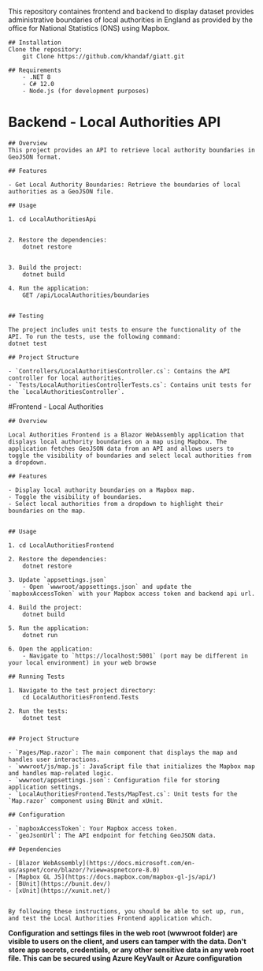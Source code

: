 This repository containes frontend and backend to display dataset provides administrative boundaries of local authorities in England as provided by the office for
National Statistics (ONS) using Mapbox.

	## Installation
	Clone the repository:
		git Clone https://github.com/khandaf/giatt.git
		
	## Requirements
		- .NET 8
		- C# 12.0
		- Node.js (for development purposes)
		
# Backend - Local Authorities API

	## Overview
	This project provides an API to retrieve local authority boundaries in GeoJSON format.

	## Features

	- Get Local Authority Boundaries: Retrieve the boundaries of local authorities as a GeoJSON file.
	
	## Usage

	1. cd LocalAuthoritiesApi


	2. Restore the dependencies:
		dotnet restore
		
		
	3. Build the project:
		dotnet build
		
	4. Run the application:
		GET /api/LocalAuthorities/boundaries
		
		
	## Testing

	The project includes unit tests to ensure the functionality of the API. To run the tests, use the following command:
	dotnet test

	## Project Structure

	- `Controllers/LocalAuthoritiesController.cs`: Contains the API controller for local authorities.
	- `Tests/LocalAuthoritiesControllerTests.cs`: Contains unit tests for the `LocalAuthoritiesController`.


#Frontend - Local Authorities
	
	## Overview

	Local Authorities Frontend is a Blazor WebAssembly application that displays local authority boundaries on a map using Mapbox. The application fetches GeoJSON data from an API and allows users to toggle the visibility of boundaries and select local authorities from a dropdown.

	## Features

	- Display local authority boundaries on a Mapbox map.
	- Toggle the visibility of boundaries.
	- Select local authorities from a dropdown to highlight their boundaries on the map.


	## Usage

	1. cd LocalAuthoritiesFrontend
	
	2. Restore the dependencies:
		dotnet restore
		
	3. Update `appsettings.json`
		- Open `wwwroot/appsettings.json` and update the `mapboxAccessToken` with your Mapbox access token and backend api url.
   
    4. Build the project:
		dotnet build

	5. Run the application:
		dotnet run
		
	6. Open the application:
		- Navigate to `https://localhost:5001` (port may be different in your local environment) in your web browse
		
	## Running Tests

	1. Navigate to the test project directory:
		cd LocalAuthoritiesFrontend.Tests
		
	2. Run the tests:
		dotnet test
		
		
	## Project Structure

	- `Pages/Map.razor`: The main component that displays the map and handles user interactions.
	- `wwwroot/js/map.js`: JavaScript file that initializes the Mapbox map and handles map-related logic.
	- `wwwroot/appsettings.json`: Configuration file for storing application settings.
	- `LocalAuthoritiesFrontend.Tests/MapTest.cs`: Unit tests for the `Map.razor` component using BUnit and xUnit.

	## Configuration

	- `mapboxAccessToken`: Your Mapbox access token.
	- `geoJsonUrl`: The API endpoint for fetching GeoJSON data.

	## Dependencies

	- [Blazor WebAssembly](https://docs.microsoft.com/en-us/aspnet/core/blazor/?view=aspnetcore-8.0)
	- [Mapbox GL JS](https://docs.mapbox.com/mapbox-gl-js/api/)
	- [BUnit](https://bunit.dev/)
	- [xUnit](https://xunit.net/)


	By following these instructions, you should be able to set up, run, and test the Local Authorities Frontend application which.

   **Configuration and settings files in the web root (wwwroot folder) are visible to users on the client, and users can tamper with the data. Don't store app secrets, credentials, or any other sensitive data in any web root file. This can be secured using Azure KeyVault or Azure configuration**
